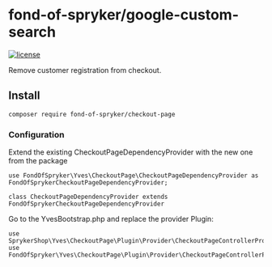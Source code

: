 # fond-of-spryker/google-custom-search
[![license](https://img.shields.io/github/license/mashape/apistatus.svg)](https://packagist.org/packages/fond-of-spryker/google-custom-search)

Remove customer registration from checkout.

## Install

```
composer require fond-of-spryker/checkout-page
```

### Configuration

Extend the existing CheckoutPageDependencyProvider with the new one from the package

```
use FondOfSpryker\Yves\CheckoutPage\CheckoutPageDependencyProvider as FondOfSprykerCheckoutPageDependencyProvider;

class CheckoutPageDependencyProvider extends FondOfSprykerCheckoutPageDependencyProvider
```

Go to the YvesBootstrap.php and replace the provider Plugin:

```
use SprykerShop\Yves\CheckoutPage\Plugin\Provider\CheckoutPageControllerProvider;
use FondOfSpryker\Yves\CheckoutPage\Plugin\Provider\CheckoutPageControllerProvider;
```
